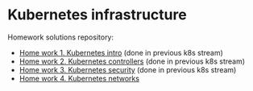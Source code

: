 # Kubernetes infrastructure
Homework solutions repository:
 - [Home work 1. Kubernetes intro](https://github.com/otus-kuber-2019-12/skobarx_platform/blob/master/kubernetes-intro/README.md) (done in previous k8s stream)
 - [Home work 2. Kubernetes controllers](https://github.com/otus-kuber-2019-12/skobarx_platform/blob/master/kubernetes-controllers/README.md) (done in previous k8s stream) 
 - [Home work 3. Kubernetes security](https://github.com/otus-kuber-2019-12/skobarx_platform/blob/master/kubernetes-security/README.md) (done in previous k8s stream)
 - [Home work 4. Kubernetes networks](https://github.com/otus-kuber-2020-04/skobarx_platform/blob/master/kubernetes-networks/) 
